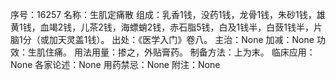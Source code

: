 序号：16257
名称：生肌定痛散
组成：乳香1钱，没药1钱，龙骨1钱，朱砂1钱，雄黄1钱，血竭2钱，儿茶2钱，海螵蛸2钱，赤石脂5钱，白及1钱半，白蔹1钱半，片脑1分（或加天灵盖1钱）。
出处：《医学入门》卷八。
主治：None
加减：None
功效：生肌住痛。
用法用量：掺之，外贴膏药。
制备方法：上为末。
临床应用：None
各家论述：None
用药禁忌：None
附注：None
